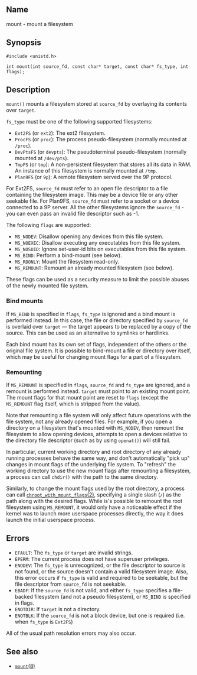 ## Name

mount - mount a filesystem

## Synopsis

```**c++
#include <unistd.h>

int mount(int source_fd, const char* target, const char* fs_type, int flags);
```

## Description

`mount()` mounts a filesystem stored at `source_fd` by overlaying its contents
over `target`.

`fs_type` must be one of the following supported filesystems:

* `Ext2FS` (or `ext2`): The ext2 filesystem.
* `ProcFS` (or `proc`): The process pseudo-filesystem (normally mounted at `/proc`).
* `DevPtsFS` (or `devpts`): The pseudoterminal pseudo-filesystem (normally mounted at `/dev/pts`).
* `TmpFS` (or `tmp`): A non-persistent filesystem that stores all its data in RAM. An instance of this filesystem is normally mounted at `/tmp`.
* `Plan9FS` (or `9p`): A remote filesystem served over the 9P protocol.

For Ext2FS, `source_fd` must refer to an open file descriptor to a file
containing the filesystem image. This may be a device file or any other seekable
file. For Plan9FS, `source_fd` must refer to a socket or a device connected to a
9P server. All the other filesystems ignore the `source_fd` - you can even pass
an invalid file descriptor such as -1.

The following `flags` are supported:

* `MS_NODEV`: Disallow opening any devices from this file system.
* `MS_NOEXEC`: Disallow executing any executables from this file system.
* `MS_NOSUID`: Ignore set-user-id bits on executables from this file system.
* `MS_BIND`: Perform a bind-mount (see below).
* `MS_RDONLY`: Mount the filesystem read-only.
* `MS_REMOUNT`: Remount an already mounted filesystem (see below).

These flags can be used as a security measure to limit the possible abuses of the newly
mounted file system.

### Bind mounts

If `MS_BIND` is specified in `flags`, `fs_type` is ignored and a bind mount is
performed instead. In this case, the file or directory specified by `source_fd`
is overlaid over `target` — the target appears to be replaced by a copy of the
source. This can be used as an alternative to symlinks or hardlinks.

Each bind mount has its own set of flags, independent of the others or the
original file system. It is possible to bind-mount a file or directory over
itself, which may be useful for changing mount flags for a part of a filesystem.

### Remounting

If `MS_REMOUNT` is specified in `flags`, `source_fd` and `fs_type` are ignored,
and a remount is performed instead. `target` must point to an existing mount
point. The mount flags for that mount point are reset to `flags` (except the
`MS_REMOUNT` flag itself, which is stripped from the value).

Note that remounting a file system will only affect future operations with the
file system, not any already opened files. For example, if you open a directory
on a filesystem that's mounted with `MS_NODEV`, then remount the filesystem to
allow opening devices, attempts to open a devices relative to the directory file
descriptor (such as by using `openat()`) will still fail.

In particular, current working directory and root directory of any already
running processes behave the same way, and don't automatically "pick up" changes
in mount flags of the underlying file system. To "refresh" the working directory
to use the new mount flags after remounting a filesystem, a process can call
`chdir()` with the path to the same directory.

Similarly, to change the mount flags used by the root directory, a process can
call [`chroot_with_mount_flags`(2)](chroot.md), specifying a single slash (`/`)
as the path along with the desired flags. While is's possible to remount the
root filesystem using `MS_REMOUNT`, it would only have a noticeable effect if
the kernel was to launch more userspace processes directly, the way it does
launch the initial userspace process.

## Errors

* `EFAULT`: The `fs_type` or `target` are invalid strings.
* `EPERM`: The current process does not have superuser privileges.
* `ENODEV`: The `fs_type` is unrecognized, or the file descriptor to source is
  not found, or the source doesn't contain a valid filesystem image. Also, this
  error occurs if `fs_type` is valid and required to be seekable, but the file
  descriptor from `source_fd` is not seekable.
* `EBADF`: If the `source_fd` is not valid, and either `fs_type` specifies a
  file-backed filesystem (and not a pseudo filesystem), or `MS_BIND` is
  specified in flags.
* `ENOTDIR`: If `target` is not a directory.
* `ENOTBLK`: If the `source_fd` is not a block device, but one is required (i.e.
  when `fs_type` is `Ext2FS`)

All of the usual path resolution errors may also occur.

## See also

* [`mount`(8)](../man8/mount.md)
